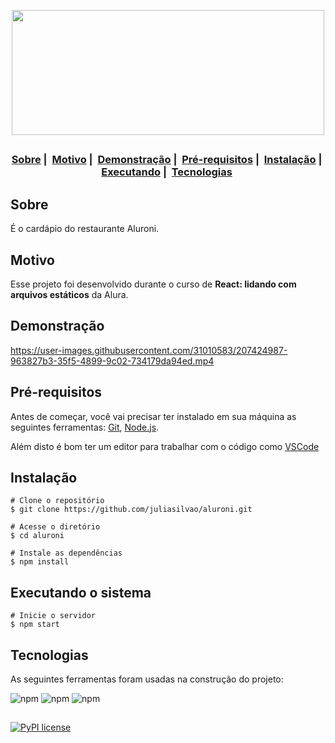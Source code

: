 <p align="center">
  <img width="500" height="200" src="https://user-images.githubusercontent.com/31010583/207418185-a3b2584f-74ad-4802-9ed6-fe305f75b75b.svg">
</p>

##

<h3 align="center">
  <a href="#sobre">Sobre</a>&nbsp;|&nbsp;
  <a href="#motivo">Motivo</a>&nbsp;|&nbsp;
  <a href="#demonstração">Demonstração</a>&nbsp;|&nbsp;
  <a href="#pré-requisitos">Pré-requisitos</a>&nbsp;|&nbsp;
  <a href="#instalação">Instalação</a>&nbsp;|&nbsp;
  <a href="#executando-o-sistema">Executando</a>&nbsp;|&nbsp;
  <a href="#tecnologias">Tecnologias</a>&nbsp;
</h3>

## Sobre

É o cardápio do restaurante Aluroni.

## Motivo

Esse projeto foi desenvolvido durante o curso de **React: lidando com arquivos estáticos** da Alura.

## Demonstração

https://user-images.githubusercontent.com/31010583/207424987-963827b3-35f5-4899-9c02-734179da94ed.mp4

## Pré-requisitos

Antes de começar, você vai precisar ter instalado em sua máquina as seguintes ferramentas:
[Git](https://git-scm.com), [Node.js](https://nodejs.org/en/).

Além disto é bom ter um editor para trabalhar com o código como [VSCode](https://code.visualstudio.com/)

## Instalação
```
# Clone o repositório
$ git clone https://github.com/juliasilvao/aluroni.git

# Acesse o diretório
$ cd aluroni

# Instale as dependências
$ npm install
```

## Executando o sistema

```
# Inicie o servidor
$ npm start
```

## Tecnologias

As seguintes ferramentas foram usadas na construção do projeto:

![npm](https://img.shields.io/npm/v/react?color=black&label=React&logo=react)
![npm](https://img.shields.io/npm/v/typescript?color=black&label=Typescript&logo=typescript&logoColor=blue)
![npm](https://img.shields.io/npm/v/sass?color=black&label=Sass&logo=Sass&logoColor=pink)

##
[![PyPI license](https://img.shields.io/pypi/l/ansicolortags.svg)](https://pypi.python.org/pypi/ansicolortags/)
